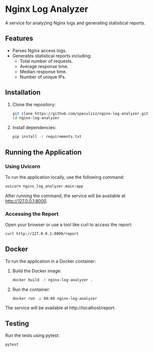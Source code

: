 # Nginx Log Analyzer

A service for analyzing Nginx logs and generating statistical reports.

## Features

- Parses Nginx access logs.
- Generates statistical reports including:
  - Total number of requests.
  - Average response time.
  - Median response time.
  - Number of unique IPs.

## Installation

1. Clone the repository:
   ```bash
   git clone https://github.com/speculzzz/nginx-log-analyzer.git
   cd nginx-log-analyzer
   ```
2. Install dependencies:
   ```bash
   pip install -r requirements.txt
   ```

## Running the Application

### Using Uvicorn

To run the application locally, use the following command:
   ```bash
   uvicorn nginx_log_analyzer.main:app
   ```
After running the command, the service will be available at http://127.0.0.1:8000.

### Accessing the Report

Open your browser or use a tool like curl to access the report:

   ```bash
   curl http://127.0.0.1:8000/report
   ```

## Docker

To run the application in a Docker container:

1. Build the Docker image:
   ```bash
   docker build -t nginx-log-analyzer .
   ```
2. Run the container:
   ```bash
   docker run -p 80:80 nginx-log-analyzer
   ```

The service will be available at http://localhost/report.

## Testing

Run the tests using pytest:

   ```bash
   pytest
   ```
